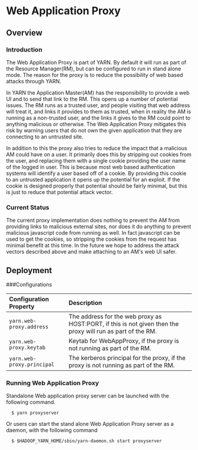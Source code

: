 <!---
  Licensed under the Apache License, Version 2.0 (the "License");
  you may not use this file except in compliance with the License.
  You may obtain a copy of the License at

   http://www.apache.org/licenses/LICENSE-2.0

  Unless required by applicable law or agreed to in writing, software
  distributed under the License is distributed on an "AS IS" BASIS,
  WITHOUT WARRANTIES OR CONDITIONS OF ANY KIND, either express or implied.
  See the License for the specific language governing permissions and
  limitations under the License. See accompanying LICENSE file.
-->

Web Application Proxy
=====================

<!-- MACRO{toc|fromDepth=0|toDepth=3} -->


Overview
---------

### Introduction 

 The Web Application Proxy is part of YARN. By default it will run as part of the Resource Manager(RM), but can be configured to run in stand alone mode. The reason for the proxy is to reduce the possibility of web based attacks through YARN.

 In YARN the Application Master(AM) has the responsibility to provide a web UI and to send that link to the RM. This opens up a number of potential issues. The RM runs as a trusted user, and people visiting that web address will treat it, and links it provides to them as trusted, when in reality the AM is running as a non-trusted user, and the links it gives to the RM could point to anything malicious or otherwise. The Web Application Proxy mitigates this risk by warning users that do not own the given application that they are connecting to an untrusted site.

 In addition to this the proxy also tries to reduce the impact that a malicious AM could have on a user. It primarily does this by stripping out cookies from the user, and replacing them with a single cookie providing the user name of the logged in user. This is because most web based authentication systems will identify a user based off of a cookie. By providing this cookie to an untrusted application it opens up the potential for an exploit. If the cookie is designed properly that potential should be fairly minimal, but this is just to reduce that potential attack vector. 
 
### Current Status
 
 The current proxy implementation does nothing to prevent the AM from providing links to malicious external sites, nor does it do anything to prevent malicious javascript code from running as well. In fact javascript can be used to get the cookies, so stripping the cookies from the request has minimal benefit at this time. In the future we hope to address the attack vectors described above and make attaching to an AM's web UI safer.


Deployment
----------

###Configurations

| Configuration Property     | Description                                                                                                 |
|:---------------------------|:------------------------------------------------------------------------------------------------------------|
| `yarn.web-proxy.address`   | The address for the web proxy as HOST:PORT, if this is not given then the proxy will run as part of the RM. |
| `yarn.web-proxy.keytab`    | Keytab for WebAppProxy, if the proxy is not running as part of the RM.                                      |
| `yarn.web-proxy.principal` | The kerberos principal for the proxy, if the proxy is not running as part of the RM.                        |


### Running Web Application Proxy

  Standalone Web application proxy server can be launched with the following command. 

```
  $ yarn proxyserver
```

  Or users can start the stand alone Web Application Proxy server as a daemon, with the following command

```
  $ $HADOOP_YARN_HOME/sbin/yarn-daemon.sh start proxyserver
```
